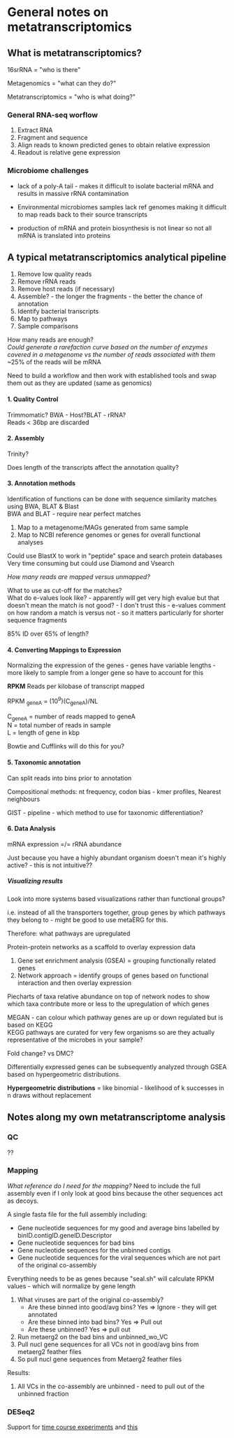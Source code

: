 # General notes on metatranscriptomics

## What is metatranscriptomics?

16srRNA = "who is there"

Metagenomics  = "what can they do?"

Metatranscriptomics = "who is what doing?"

### General RNA-seq worflow

1. Extract RNA
2. Fragment and sequence
3. Align reads to known predicted genes to obtain relative expression
4. Readout is relative gene expression

### Microbiome challenges

- lack of a poly-A tail - makes it difficult to isolate bacterial mRNA and results in massive rRNA contamination

- Environmental microbiomes samples lack ref genomes making it difficult to map reads back to their source transcripts

- production of mRNA and protein biosynthesis is not linear so not all mRNA is translated into proteins

## A typical metatranscriptomics analytical pipeline

1. Remove low quality reads
2. Remove rRNA reads
3. Remove host reads (if necessary)
4. Assemble? - the longer the fragments - the better the chance of annotation
5. Identify bacterial transcripts
6. Map to pathways
7. Sample comparisons

How many reads are enough?  
*Could generate a rarefaction curve based on the number of enzymes covered in a metagenome vs the number of reads associated with them*
~25% of the reads will be mRNA

Need to build a workflow and then work with established tools and swap them out as they are updated (same as genomics)

#### 1. Quality Control

Trimmomatic? BWA - Host?BLAT - rRNA?  
Reads < 36bp are discarded

#### 2. Assembly

Trinity?

Does length of the transcripts affect the annotation quality?

#### 3. Annotation methods

Identification of functions can be done with sequence similarity matches using BWA, BLAT & Blast  
BWA and BLAT - require near perfect matches

1. Map to a metagenome/MAGs generated from same sample
2. Map to NCBI reference genomes or genes for overall functional analyses

Could use BlastX to work in "peptide" space and search protein databases  
Very time consuming but could use Diamond and Vsearch

*How many reads are mapped versus unmapped?*

What to use as cut-off for the matches?  
What do e-values look like? - apparently will get very high evalue but that doesn't mean the match is not good? - I don't trust this - e-values comment on how random a match is versus not - so it matters particularly for shorter sequence fragments   

85% ID over 65% of length?

#### 4. Converting Mappings to Expression

Normalizing the expression of the genes - genes have variable lengths - more likely to sample from a longer gene so have to account for this

**RPKM** Reads per kilobase of transcript mapped

RPKM <sub>geneA</sub> = (10<sup>9</sup>)(C<sub>geneA</sub>)/NL

C<sub>geneA</sub> = number of reads mapped to geneA  
N = total number of reads in sample  
L = length of gene in kbp

Bowtie and Cufflinks will do this for you?

#### 5. Taxonomic annotation

Can split reads into bins prior to annotation

Compositional methods: nt frequency, codon bias - kmer profiles, Nearest neighbours

GIST - pipeline - which method to use for taxonomic differentiation?

#### 6. Data Analysis

mRNA expression =/= rRNA abundance

Just because you have a highly abundant organism doesn't mean it's highly active? - this is not intuitive??

##### Visualizing results

Look into more systems based visualizations rather than functional groups? 

i.e. instead of all the transporters together, group genes by which pathways they belong to - might be good to use metaERG for this.

Therefore: what pathways are upregulated 

Protein-protein networks as a scaffold to overlay expression data

1. Gene set enrichment analysis (GSEA) = grouping functionally related genes
2. Network approach = identify groups of genes based on functional interaction and then overlay expression

Piecharts of taxa relative abundance on top of network nodes to show which taxa contribute more or less to the upregulation of which genes

MEGAN - can colour which pathway genes are up or down regulated but is based on KEGG  
KEGG pathways are curated for very few organisms so are they actually representative of the microbes in your sample?

Fold change? vs DMC?

Differentially expressed genes can be subsequently analyzed through GSEA based on hypergeometric distributions. 

**Hypergeometric distributions** = like binomial - likelihood of k successes in n draws without replacement  

## Notes along my own metatranscriptome analysis

### QC

??

### Mapping

*What reference do I need for the mapping?* Need to include the full assembly even if I only look at good bins because the other sequences act as decoys.

A single fasta file for the full assembly including:

- Gene nucleotide sequences for my good and average bins labelled by binID.contigID.geneID.Descriptor
- Gene nucleotide sequences for bad bins
- Gene nucleotide sequences for the unbinned contigs 
- Gene nucleotide sequences for the viral sequences which are not part of the original co-assembly

Everything needs to be as genes because "seal.sh" will calculate RPKM values - which will normalize by gene length

1. What viruses are part of the original co-assembly?
    - Are these binned into good/avg bins? Yes => Ignore - they will get annotated
    - Are these binned into bad bins? Yes => Pull out
    - Are these unbinned? Yes => pull out
2. Run metaerg2 on the bad bins and unbinned_wo_VC
3. Pull nucl gene sequences for all VCs not in good/avg bins from metaerg2 feather files
4. So pull nucl gene sequences from Metaerg2 feather files


Results:

1. All VCs in the co-assembly are unbinned - need to pull out of the unbinned fraction

### DESeq2

Support for [time course experiments](https://support.bioconductor.org/p/65676/) and [this](https://support.bioconductor.org/p/9144558/)

